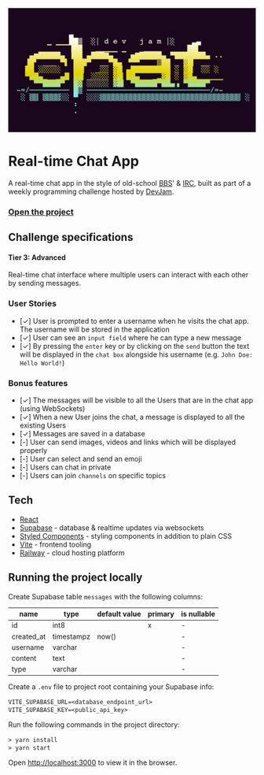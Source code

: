 <img src="https://github.com/peippo/dev-jam-chat/blob/7b7c3600bc75d40f839a18de8e6b0d41d4a4db6a/public/share.png" alt="Banner image">

# Real-time Chat App

A real-time chat app in the style of old-school [BBS](https://en.wikipedia.org/wiki/Bulletin_board_system)' & [IRC](https://en.wikipedia.org/wiki/Internet_Relay_Chat), built as part of a weekly programming challenge hosted by [DevJam](https://devjam.vercel.app/).

### <a href="https://dev-jam-chat.up.railway.app/">Open the project</a>

## Challenge specifications

#### Tier 3: Advanced

Real-time chat interface where multiple users can interact with each other by sending messages.

### User Stories

-  [✓] User is prompted to enter a username when he visits the chat app. The username will be stored in the application
-  [✓] User can see an `input field` where he can type a new message
-  [✓] By pressing the `enter` key or by clicking on the `send` button the text will be displayed in the `chat box` alongside his username (e.g. `John Doe: Hello World!`)

### Bonus features

-  [✓] The messages will be visible to all the Users that are in the chat app (using WebSockets)
-  [✓] When a new User joins the chat, a message is displayed to all the existing Users
-  [✓] Messages are saved in a database
-  [-] User can send images, videos and links which will be displayed properly
-  [-] User can select and send an emoji
-  [-] Users can chat in private
-  [-] Users can join `channels` on specific topics

## Tech

-  [React](https://reactjs.org/)
-  [Supabase](https://supabase.com/) - database & realtime updates via websockets
-  [Styled Components](https://styled-components.com/) - styling components in addition to plain CSS
-  [Vite](https://www.vitejs.dev) - frontend tooling
-  [Railway](https://www.railway.app) - cloud hosting platform

## Running the project locally

Create Supabase table `messages` with the following columns:

| name       | type       | default value | primary | is nullable |
| ---------- | ---------- | ------------- | ------- | ----------- |
| id         | int8       |               | x       | -           |
| created_at | timestampz | now()         |         | -           |
| username   | varchar    |               |         | -           |
| content    | text       |               |         | -           |
| type       | varchar    |               |         | -           |

Create a `.env` file to project root containing your Supabase info:

```
VITE_SUPABASE_URL=<database_endpoint_url>
VITE_SUPABASE_KEY=<public_api_key>
```

Run the following commands in the project directory:

```
> yarn install
> yarn start
```

Open [http://localhost:3000](http://localhost:3000) to view it in the browser.
